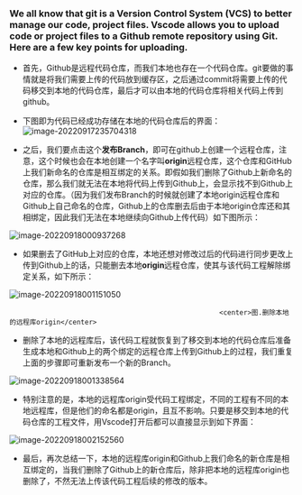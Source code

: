 ### We all know that git is a Version Control System (VCS) to better manage our code, project files. Vscode allows you to upload code or project files to a Github remote repository using Git. Here are a few key points for uploading.

- 首先，Github是远程代码仓库，而我们本地也存在一个代码仓库。git要做的事情就是将我们需要上传的代码放到缓存区，之后通过commit将需要上传的代码移交到本地的代码仓库，最后才可以由本地的代码仓库将相关代码上传到github。

- 下图即为代码已经成功存储在本地的代码仓库后的界面：
![image-20220917235704318](https://user-images.githubusercontent.com/113497191/190867087-eeba9c59-258c-4cc2-b190-eb13a5e23fdd.png)

- 之后，我们要点击这个**发布Branch**，即可在github上创建一个远程仓库，注意，这个时候也会在本地创建一个名字叫**origin**远程仓库，这个仓库和GitHub上我们新命名的仓库是相互绑定的关系。即假如我们删除了Github上新命名的仓库，那么我们就无法在本地将代码上传到Github上，会显示找不到Github上对应的仓库。（因为我们发布Branch的时候就创建了本地origin远程仓库和Github上自己命名的仓库，Github上的仓库删去后由于本地origin仓库还和其相绑定，因此我们无法在本地继续向Github上传代码）如下图所示：

![image-20220918000937268](https://user-images.githubusercontent.com/113497191/190867124-a0428959-5665-4474-be12-1a2e30cfb08f.png)

- 如果删去了GitHub上对应的仓库，本地还想对修改过后的代码进行同步更改上传到Github上的话，只能删去本地**origin**远程仓库，使其与该代码工程解除绑定关系，如下所示：

![image-20220918001151050](https://user-images.githubusercontent.com/113497191/190867132-90b19585-4dc1-46b6-ba1a-4dc9c18da7d6.png)

                                                        <center>图.删除本地的远程库origin</center>

- 删除了本地的远程库后，该代码工程就恢复到了移交到本地的代码仓库后准备生成本地和Github上的两个绑定的远程仓库上传到Github上的过程，我们重复上面的步骤即可重新发布一个新的Branch。

![image-20220918001338564](https://user-images.githubusercontent.com/113497191/190867143-84a4783d-1b3f-48c5-bd56-e1f53dc09bc0.png)

- 特别注意的是，本地的远程库origin受代码工程绑定，不同的工程有不同的本地远程库，但是他们的命名都是origin，且互不影响。只要是移交到本地的代码仓库的工程文件，用Vscode打开后都可以直接显示到如下界面：

![image-20220918002152560](https://user-images.githubusercontent.com/113497191/190867186-774d0919-8436-4118-8d84-e10ced07dfaf.png)

- 最后，再次总结一下，本地的远程库origin和Github上我们命名的新仓库是相互绑定的，当我们删除了Github上的新仓库后，除非把本地的远程库origin也删除了，不然无法上传该代码工程后续的修改的版本。
